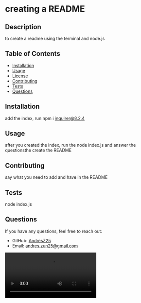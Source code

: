 # creating a README

  

## Description
to create a readme using the terminal and node.js

## Table of Contents
- [Installation](#installation)
- [Usage](#usage)
- [License](#license)
- [Contributing](#contributing)
- [Tests](#tests)
- [Questions](#questions)

## Installation
add the index, run npm i inquirer@8.2.4

## Usage
after you created  the index, run the node index.js and answer the questionsthe create the README



## Contributing
say what you need to add and have in the README

## Tests
node index.js

## Questions
If you have any questions, feel free to reach out:

- GitHub: [AndresZ25](https://github.com/AndresZ25)
- Email: andres.zun25@gmail.com


<video controls src="../screen recording/20250206-0228-50.5299804.mp4" title="Title"></video>

